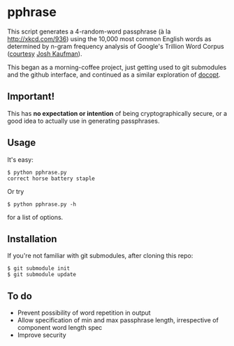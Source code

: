 # pphrase

This script generates a 4-random-word passphrase (à la http://xkcd.com/936)
using the 10,000 most common English words as determined by n-gram frequency
analysis of Google's Trillion Word Corpus
([courtesy](https://github.com/first20hours/google-10000-english)
[Josh Kaufman](http://first20hours.com/)).

This began as a morning-coffee project, just getting used to git submodules and the
github interface, and continued as a similar exploration of [docopt](https://github.com/docopt/docopt).

## Important!

This has **no expectation or intention** of being cryptographically secure, or
a good idea to actually use in generating passphrases.

## Usage

It's easy:

    $ python pphrase.py
    correct horse battery staple

Or try

    $ python pphrase.py -h

for a list of options.

## Installation

If you're not familiar with git submodules, after cloning this repo:

    $ git submodule init
    $ git submodule update

## To do

  * Prevent possibility of word repetition in output
  * Allow specification of min and max passphrase length, irrespective
    of component word length spec
  * Improve security

